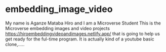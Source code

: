 # embedding_image_video

My name is Aganze Mataba Hiro and I am a Microverse Student
This is the Microverse embedding images and video projects https://hiroembeddingvideoandimages.netlify.app/ that is going to help us get ready for the ful-time program.
It is actually kind of a youtube basic clone,.....
